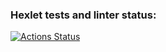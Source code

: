 ### Hexlet tests and linter status:
[![Actions Status](https://github.com/AlexanderPotapkov/python-project-52/workflows/hexlet-check/badge.svg)](https://github.com/AlexanderPotapkov/python-project-52/actions)